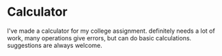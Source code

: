 # Calculator
I've made a calculator for my college assignment. definitely needs a lot of work, many operations give errors, but can do basic calculations. suggestions are always welcome. 
